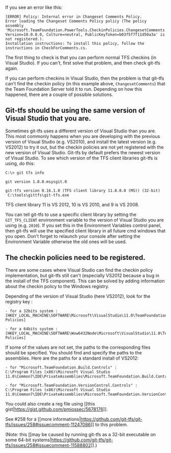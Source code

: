 If you see an error like this:

```
[ERROR] Policy: Internal error in Changeset Comments Policy.
Error loading the Changeset Comments Policy policy (The policy assembly 'Microsoft.TeamFoundation.PowerTools.CheckinPolicies.ChangesetComments, Version=10.0.0.0, Culture=neutral, PublicKeyToken=b03f5f7f11d50a3a' is not registered.).
Installation instructions: To install this policy, follow the instructions in CheckForComments.cs.
```

The first thing to check is that you can perform normal TFS checkins (in Visual Studio). If you can't, first solve that problem, and then check git-tfs again.

If you can perform checkins in Visual Studio, then the problem is that git-tfs can't find the checkin policy (in this example above, `ChangesetComments`) that the Team Foundation Server told it to run. Depending on how this happened, there are a couple of possible solutions.

## Git-tfs should be using the same version of Visual Studio that you are.

Sometimes git-tfs uses a different version of Visual Studio than you are. This most commonly happens when you are developing with the previous version of Visual Studio (e.g. VS2010), and install the latest version (e.g. VS2012) to try it out, but the checkin policies are not yet registered with the new version of Visual Studio. Git-tfs by default prefers the newest version of Visual Studio. To see which version of the TFS client libraries git-tfs is using, do this:

```
C:\> git tfs info

git version 1.8.0.msysgit.0

git-tfs version 0.16.1.0 (TFS client library 11.0.0.0 (MS)) (32-bit)
 C:\tools\gittfs\git-tfs.exe
```

TFS client library 11 is VS 2012, 10 is VS 2010, and 9 is VS 2008.

You can tell git-tfs to use a specific client library by setting the `GIT_TFS_CLIENT` environment variable to the version of Visual Studio you are using (e.g. `2010`). If you set this in the Environment Variables control panel, then git-tfs will use the specified client library in all future cmd windows that you open. Don't forget to relaunch your console after setting the Environment Variable otherwise the old ones will be used.

## The checkin policies need to be registered.

There are some cases where Visual Studio can find the checkin policy implementation, but git-tfs still can't (especially VS2012 because a bug in the install of the TFS component). This can be solved by adding information about the checkin policy to the Windows registry.

Depending of the version of Visual Studio (here VS2012), look for the registry key :

    - for a 32bits system :
    [HKEY_LOCAL_MACHINE\SOFTWARE\Microsoft\VisualStudio\11.0\TeamFoundation\SourceControl\Checkin Policies]

    - for a 64bits system :
    [HKEY_LOCAL_MACHINE\SOFTWARE\Wow6432Node\Microsoft\VisualStudio\11.0\TeamFoundation\SourceControl\Checkin Policies]
 
If some of the values are not set, the paths to the corresponding files should be specified. You should  find and specify the paths to the assemblies. Here are the paths for a standard install of VS2012:

    - for "Microsoft.TeamFoundation.Build.Controls" :
    C:\Program Files (x86)\Microsoft Visual Studio 11.0\Common7\IDE\PrivateAssemblies\Microsoft.TeamFoundation.Build.Controls.dll

    - for "Microsoft.TeamFoundation.VersionControl.Controls" :
    C:\Program Files (x86)\Microsoft Visual Studio 11.0\Common7\IDE\PrivateAssemblies\Microsoft.TeamFoundation.VersionControl.Controls.dll

You could also create a reg file using [[this gist|https://gist.github.com/pmiossec/5678176]].

See #258 for a [[more informations|https://github.com/git-tfs/git-tfs/issues/258#issuecomment-11247086]] to this problem.

(Note: this [[may be caused by running git-tfs as a 32-bit executable on some 64-bit systems|https://github.com/git-tfs/git-tfs/issues/258#issuecomment-11588802]].)